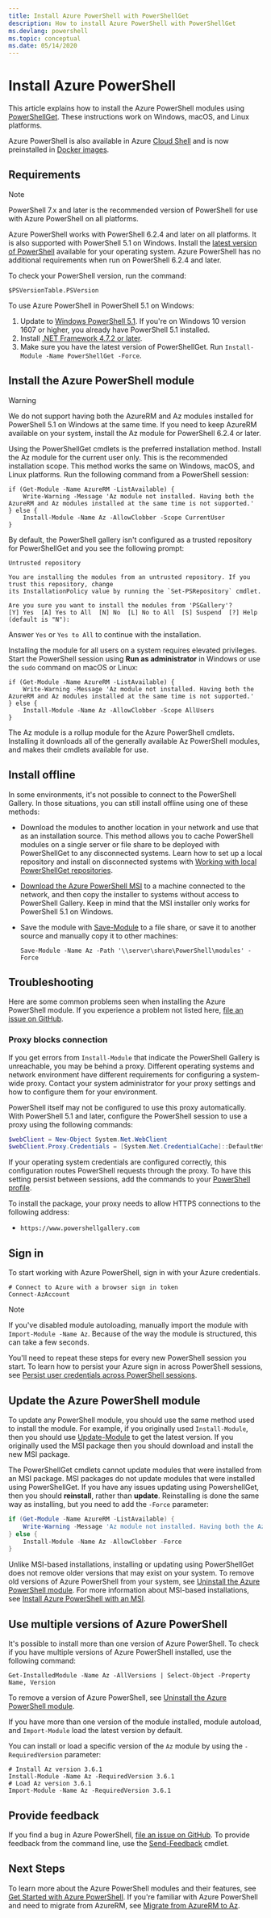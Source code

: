 ```yaml
---
title: Install Azure PowerShell with PowerShellGet
description: How to install Azure PowerShell with PowerShellGet
ms.devlang: powershell
ms.topic: conceptual
ms.date: 05/14/2020
---
```


# Install Azure PowerShell

This article explains how to install the Azure PowerShell modules using
[PowerShellGet](/powershell/scripting/gallery/installing-psget). These instructions work on Windows,
macOS, and Linux platforms.

Azure PowerShell is also available in Azure [Cloud Shell](/azure/cloud-shell/overview) and is now
preinstalled in [Docker images](azureps-in-docker.md).

## Requirements

> [!NOTE]
> PowerShell 7.x and later is the recommended version of PowerShell for use with Azure PowerShell on
> all platforms.

Azure PowerShell works with PowerShell 6.2.4 and later on all platforms. It is also supported with
PowerShell 5.1 on Windows. Install the
[latest version of PowerShell](/powershell/scripting/install/installing-powershell) available for
your operating system. Azure PowerShell has no additional requirements when run on PowerShell 6.2.4
and later.

To check your PowerShell version, run the command:

```azurepowershell-interactive
$PSVersionTable.PSVersion
```

To use Azure PowerShell in PowerShell 5.1 on Windows:

1. Update to
   [Windows PowerShell 5.1](/powershell/scripting/install/installing-windows-powershell#upgrading-existing-windows-powershell).
   If you're on Windows 10 version 1607 or higher, you already have PowerShell 5.1 installed.
2. Install [.NET Framework 4.7.2 or later](/dotnet/framework/install).
3. Make sure you have the latest version of PowerShellGet. Run `Install-Module -Name PowerShellGet -Force`.

## Install the Azure PowerShell module

> [!WARNING]
> We do not support having both the AzureRM and Az modules installed for PowerShell 5.1 on Windows
> at the same time. If you need to keep AzureRM available on your system, install the Az module for
> PowerShell 6.2.4 or later.

Using the PowerShellGet cmdlets is the preferred installation method. Install the Az module for the
current user only. This is the recommended installation scope. This method works the same on
Windows, macOS, and Linux platforms. Run the following command from a PowerShell session:

```powershell-interactive
if (Get-Module -Name AzureRM -ListAvailable) {
    Write-Warning -Message 'Az module not installed. Having both the AzureRM and Az modules installed at the same time is not supported.'
} else {
    Install-Module -Name Az -AllowClobber -Scope CurrentUser
}
```

By default, the PowerShell gallery isn't configured as a trusted repository for PowerShellGet and
you see the following prompt:

```Output
Untrusted repository

You are installing the modules from an untrusted repository. If you trust this repository, change
its InstallationPolicy value by running the `Set-PSRepository` cmdlet.

Are you sure you want to install the modules from 'PSGallery'?
[Y] Yes  [A] Yes to All  [N] No  [L] No to All  [S] Suspend  [?] Help (default is "N"):
```

Answer `Yes` or `Yes to All` to continue with the installation.

Installing the module for all users on a system requires elevated privileges. Start the PowerShell
session using **Run as administrator** in Windows or use the `sudo` command on macOS or Linux:

```powershell-interactive
if (Get-Module -Name AzureRM -ListAvailable) {
    Write-Warning -Message 'Az module not installed. Having both the AzureRM and Az modules installed at the same time is not supported.'
} else {
    Install-Module -Name Az -AllowClobber -Scope AllUsers
}
```

The Az module is a rollup module for the Azure PowerShell cmdlets. Installing it downloads all of
the generally available Az PowerShell modules, and makes their cmdlets available for use.

## Install offline

In some environments, it's not possible to connect to the PowerShell Gallery. In those situations,
you can still install offline using one of these methods:

* Download the modules to another location in your network and use that as an installation source.
  This method allows you to cache PowerShell modules on a single server or file share to be deployed
  with PowerShellGet to any disconnected systems. Learn how to set up a local repository and install
  on disconnected systems with
  [Working with local PowerShellGet repositories](/powershell/scripting/gallery/how-to/working-with-local-psrepositories).
* [Download the Azure PowerShell MSI](install-az-ps-msi.md) to a machine connected to the network,
  and then copy the installer to systems without access to PowerShell Gallery. Keep in mind that the
  MSI installer only works for PowerShell 5.1 on Windows.
* Save the module with [Save-Module](/powershell/module/PowershellGet/Save-Module) to a file share,
  or save it to another source and manually copy it to other machines:

  ```powershell-interactive
  Save-Module -Name Az -Path '\\server\share\PowerShell\modules' -Force
  ```

## Troubleshooting

Here are some common problems seen when installing the Azure PowerShell module. If you experience a
problem not listed here, [file an issue on GitHub](https://github.com/azure/azure-powershell/issues).

### Proxy blocks connection

If you get errors from `Install-Module` that indicate the PowerShell Gallery is unreachable, you may
be behind a proxy. Different operating systems and network environment have different requirements
for configuring a system-wide proxy. Contact your system administrator for your proxy settings and
how to configure them for your environment.

PowerShell itself may not be configured to use this proxy automatically. With PowerShell 5.1 and
later, configure the PowerShell session to use a proxy using the following commands:

```powershell
$webClient = New-Object System.Net.WebClient
$webClient.Proxy.Credentials = [System.Net.CredentialCache]::DefaultNetworkCredentials
```

If your operating system credentials are configured correctly, this configuration routes PowerShell
requests through the proxy. To have this setting persist between sessions, add the commands to your
[PowerShell profile](/powershell/module/microsoft.powershell.core/about/about_profiles).

To install the package, your proxy needs to allow HTTPS connections to the following address:

* `https://www.powershellgallery.com`

## Sign in

To start working with Azure PowerShell, sign in with your Azure credentials.

```powershell-interactive
# Connect to Azure with a browser sign in token
Connect-AzAccount
```

> [!NOTE]
> If you've disabled module autoloading, manually import the module with `Import-Module -Name Az`.
> Because of the way the module is structured, this can take a few seconds.

You'll need to repeat these steps for every new PowerShell session you start. To learn how to
persist your Azure sign in across PowerShell sessions, see
[Persist user credentials across PowerShell sessions](context-persistence.md).

## Update the Azure PowerShell module

To update any PowerShell module, you should use the same method used to install the module. For
example, if you originally used `Install-Module`, then you should use
[Update-Module](/powershell/module/powershellget/update-module) to get the latest version. If you
originally used the MSI package then you should download and install the new MSI package.

The PowerShellGet cmdlets cannot update modules that were installed from an MSI package. MSI
packages do not update modules that were installed using PowerShellGet. If you have any issues
updating using PowershellGet, then you should **reinstall**, rather than **update**. Reinstalling is
done the same way as installing, but you need to add the `-Force` parameter:

```powershell
if (Get-Module -Name AzureRM -ListAvailable) {
    Write-Warning -Message 'Az module not installed. Having both the AzureRM and Az modules installed at the same time is not supported.'
} else {
    Install-Module -Name Az -AllowClobber -Force
}
```

Unlike MSI-based installations, installing or updating using PowerShellGet does not remove older
versions that may exist on your system. To remove old versions of Azure PowerShell from your system,
see [Uninstall the Azure PowerShell module](uninstall-az-ps.md). For more information about
MSI-based installations, see [Install Azure PowerShell with an MSI](install-az-ps-msi.md).

## Use multiple versions of Azure PowerShell

It's possible to install more than one version of Azure PowerShell. To check if you have multiple
versions of Azure PowerShell installed, use the following command:

```powershell-interactive
Get-InstalledModule -Name Az -AllVersions | Select-Object -Property Name, Version
```

To remove a version of Azure PowerShell, see [Uninstall the Azure PowerShell module](uninstall-az-ps.md).

If you have more than one version of the module installed, module autoload, and `Import-Module` load
the latest version by default.

You can install or load a specific version of the `Az` module by using the `-RequiredVersion`
parameter:

```powershell-interactive
# Install Az version 3.6.1
Install-Module -Name Az -RequiredVersion 3.6.1
# Load Az version 3.6.1
Import-Module -Name Az -RequiredVersion 3.6.1
```

## Provide feedback

If you find a bug in Azure PowerShell,
[file an issue on GitHub](https://github.com/Azure/azure-powershell/issues). To provide feedback
from the command line, use the [Send-Feedback](/powershell/module/az.accounts/send-feedback) cmdlet.

## Next Steps

To learn more about the Azure PowerShell modules and their features, see
[Get Started with Azure PowerShell](get-started-azureps.md). If you're familiar with Azure
PowerShell and need to migrate from AzureRM, see
[Migrate from AzureRM to Az](migrate-from-azurerm-to-az.md).
